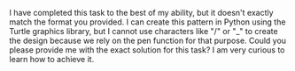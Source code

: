 I have completed this task to the best of my ability, but it doesn't exactly match the format you provided. I can create this pattern in Python using the Turtle graphics library, but I cannot use characters like "/" or "_" to create the design because we rely on the pen function for that purpose. Could you please provide me with the exact solution for this task? I am very curious to learn how to achieve it.
